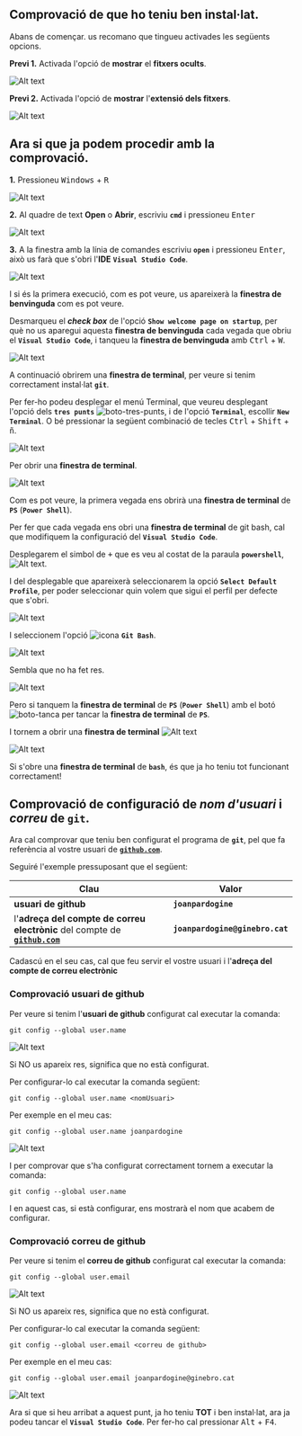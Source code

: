 ## Comprovació de que ho teniu ben instal·lat.

Abans de començar. us recomano que tingueu activades les següents opcions.

**Previ 1.** Activada l'opció de **mostrar** el **fitxers ocults**.

![Alt text](../images/ctrl-00-1-conf-hidden-files.png)

**Previ 2.** Activada l'opció de **mostrar** l'**extensió dels fitxers**.

![Alt text](../images/ctrl-00-2-conf-show-extension-files.png)


## Ara si que ja podem procedir amb la comprovació.


**1.** Pressioneu <kbd>Windows</kbd> + <kbd>R</kbd>

![Alt text](../images/ctrl-01-pri-act-1r-control.png)

**2.** Al quadre de text **Open** o **Abrir**, escriviu **```cmd```** i pressioneu <kbd>Enter</kbd>

![Alt text](../images/ctrl-02-cmd.png)

**3.** A la finestra amb la línia de comandes escriviu **```open```** i pressioneu <kbd>Enter</kbd>, això us farà que s'obri l'**IDE** **```Visual Studio Code```**.

![Alt text](../images/ctrl-03-1a-exe-code.png)

I si és la primera execució, com es pot veure, us apareixerà la **finestra de benvinguda** com es pot veure.

Desmarqueu el ***check box*** de l'opció **```Show welcome page on startup```**, per què no us aparegui aquesta **finestra de benvinguda** cada vegada que obriu el **```Visual Studio Code```**, i tanqueu la **finestra de benvinguda** amb <kbd>Ctrl</kbd> +  <kbd>W</kbd>.

![Alt text](../images/ctrl-04-exec-neta.png)

A continuació obrirem una **finestra de terminal**, per veure si tenim correctament instal·lat **```git```**.

Per fer-ho podeu desplegar el menú Terminal, que veureu desplegant l'opció dels **```tres punts```** ![boto-tres-punts](https://github.com/SMX-2022-2024/.github/blob/main/profile//images/code-boto-tres-punts.png), i de l'opció **```Terminal```**, escollir **```New Terminal```**. O bé pressionar la següent combinació de tecles <kbd>Ctrl</kbd> + <kbd>Shift</kbd> + <kbd>ñ</kbd>.

![Alt text](../images/ctrl-05-abrir-terminal.png)

Per obrir una **finestra de terminal**.

![Alt text](../images/ctrl-06-abrir-terminal-ps-1r-cop.png)

Com es pot veure, la primera vegada ens obrirà una **finestra de terminal** de **```PS```** (**```Power Shell```**).

Per fer que cada vegada ens obri una **finestra de terminal** de git bash, cal que modifiquem la configuració del **```Visual Studio Code```**. 

Desplegarem el simbol de <kbd>+</kbd> que es veu al costat de la paraula **```powershell```**, ![Alt text](https://github.com/SMX-2022-2024/.github/blob/main/profile//images/code-boto-+-terminal.png).

I del desplegable que apareixerà seleccionarem la opció **```Select Default Profile```**, per poder seleccionar quin volem que sigui el perfil per defecte que s'obri.

![Alt text](../images/ctrl-07-canviar-obrir-terminal-defecte.png)

I seleccionem l'opció ![icona](https://github.com/SMX-2022-2024/.github/blob/main/profile//images/code-icona-git-bash.png) **```Git Bash```**.

![Alt text](../images/ctrl-08-terminal-defecte-gitbash.png)

Sembla que no ha fet res.

![Alt text](../images/ctrl-09-terminal-defecte-gitbash.png)

Pero si tanquem la **finestra de terminal** de **```PS```** (**```Power Shell```**) amb el botó ![boto-tanca](https://github.com/SMX-2022-2024/.github/blob/main/profile//images/code-icona-tanca-terminal-ps.png) per tancar la **finestra de terminal** de **```PS```**.

I tornem a obrir una **finestra de terminal**
![Alt text](../images/ctrl-05-abrir-terminal.png)


![Alt text](../images/ctrl-10-obrir-terminal-gitbash.png)

Si s'obre una **finestra de terminal** de **```bash```**, és que ja ho teniu tot funcionant correctament!

## Comprovació de configuració de ***nom d'usuari*** i ***correu*** de **```git```**.

Ara cal comprovar que teniu ben configurat el programa de **```git```**, pel que fa referència al vostre usuari de [**```github.com```**](https://github.com/).

Seguiré l'exemple pressuposant que el següent:

|Clau|Valor|
|----|----|
|**usuari de github**|**```joanpardogine```**|
|l'**adreça del compte de correu electrònic** del compte de [**```github.com```**](https://github.com/)|**```joanpardogine@ginebro.cat```**|

Cadascú en el seu cas, cal que feu servir el vostre usuari i l'**adreça del compte de correu electrònic**

### Comprovació **usuari de github**

Per veure si tenim l'**usuari de github** configurat cal executar la comanda:

```
git config --global user.name
```

![Alt text](../images/ctrl-11-check-git-user-blank.png)

Si NO us apareix res, significa que no està configurat.

Per configurar-lo cal executar la comanda següent:

```
git config --global user.name <nomUsuari>
```

Per exemple en el meu cas:

```
git config --global user.name joanpardogine
```

![Alt text](../images/ctrl-12-congfig-git-user-joanpardogine.png)

I per comprovar que s'ha configurat correctament tornem a executar la comanda:

```
git config --global user.name
```

I en aquest cas, si està configurar, ens mostrarà el nom que acabem de configurar. 

### Comprovació **correu de github**

Per veure si tenim el **correu de github** configurat cal executar la comanda:

```
git config --global user.email
``` 

![Alt text](../images/ctrl-13-check-git-email-blank.png)

Si NO us apareix res, significa que no està configurat.

Per configurar-lo cal executar la comanda següent:

```
git config --global user.email <correu de github>
```

Per exemple en el meu cas:

```
git config --global user.email joanpardogine@ginebro.cat
```

![Alt text](../images/ctrl-14-check-git-email.joanpardogine.png)


Ara si que si heu arribat a aquest punt, ja ho teniu **TOT** i ben instal·lat, ara ja podeu tancar el **```Visual Studio Code```**. Per fer-ho cal pressionar <kbd>Alt</kbd> + <kbd>F4</kbd>.
